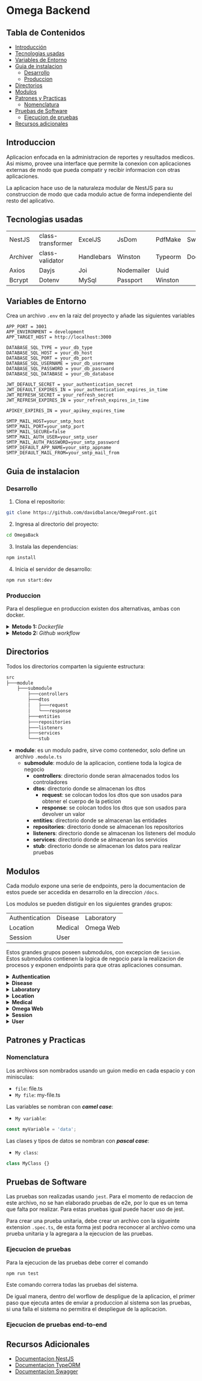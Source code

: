 # Omega Backend

## Tabla de Contenidos

- [Introducción](#introduction)
- [Tecnologias usadas](#used-technologies)
- [Variables de Entorno](#environment-variables)
- [Guia de instalacion](#installation-guide)
  - [Desarrollo](#installation-guide-dev)
  - [Produccion](#installation-guide-prod)
- [Directorios](#directory-structure)
- [Modulos](#module-documentation)
- [Patrones y Practicas](#patterns-and-practices)
  - [Nomenclatura](#patterns-and-practices-naming)
- [Pruebas de Software](#testing)
  - [Ejecucion de pruebas](#run-tests)
- [Recursos adicionales](#additional-resources)

<div id='introduction'/>

## Introduccion

Aplicacion enfocada en la administracion de reportes y resultados medicos. Asi mismo, provee una interface que permite la conexion con aplicaciones externas de modo que pueda compatir y recibir informacion con otras aplicaciones.

La aplicacion hace uso de la naturaleza modular de NestJS para su construccion de modo que cada modulo actue de forma independiente del resto del aplicativo.

<div id='used-technologies'/>

## Tecnologias usadas

|          |                   |            |            |         |         |
| -------- | ----------------- | ---------- | ---------- | ------- | ------- |
| NestJS   | class-transformer | ExcelJS    | JsDom      | PdfMake | Swagger |
| Archiver | class-validator   | Handlebars | Winston    | Typeorm | Docker  |
| Axios    | Dayjs             | Joi        | Nodemailer | Uuid    |         |
| Bcrypt   | Dotenv            | MySql      | Passport   | Winston |         |

<div id='environment-variables'/>

## Variables de Entorno

Crea un archivo `.env` en la raiz del proyecto y añade las siguientes variables

```env
APP_PORT = 3001
APP_ENVIRONMENT = development
APP_TARGET_HOST = http://localhost:3000

DATABASE_SQL_TYPE = your_db_type
DATABASE_SQL_HOST = your_db_host
DATABASE_SQL_PORT = your_db_port
DATABASE_SQL_USERNAME = your_db_username
DATABASE_SQL_PASSWORD = your_db_password
DATABASE_SQL_DATABASE = your_db_database

JWT_DEFAULT_SECRET = your_authentication_secret
JWT_DEFAULT_EXPIRES_IN = your_authentication_expires_in_time
JWT_REFRESH_SECRET = your_refresh_secret
JWT_REFRESH_EXPIRES_IN = your_refresh_expires_in_time

APIKEY_EXPIRES_IN = your_apikey_expires_time

SMTP_MAIL_HOST=your_smtp_host
SMTP_MAIL_PORT=your_smtp_port
SMTP_MAIL_SECURE=false
SMTP_MAIL_AUTH_USER=your_smtp_user
SMTP_MAIL_AUTH_PASSWORD=your_smtp_password
SMTP_DEFAULT_APP_NAME=your_smtp_appname
SMTP_DEFAULT_MAIL_FROM=your_smtp_mail_from
```

<div id='installation-guide'/>

## Guia de instalacion

<div id='installation-guide-dev'/>

### Desarrollo

1. Clona el repositorio:

```bash
git clone https://github.com/davidbalance/OmegaFront.git
```

2. Ingresa al directorio del proyecto:

```bash
cd OmegaBack
```

3. Instala las dependencias:

```bash
npm install
```

4. Inicia el servidor de desarrollo:

```bash
npm run start:dev
```

<div id='installation-guide-prod'/>

### Produccion

Para el despliegue en produccion existen dos alternativas, ambas con docker.

<details>
  <summary><b>Metodo 1: </b><i>Dockerfile</i></summary></br>

En el presente repositorio se puede encontrar un archivo `Dockerfile`, con el cual puede crear la imagen del proyecto. En este archivo se detalla la contruccion de la aplicacion y define un comando para que esta se inicialice.

Con ello en mente, solo hay que seguir los presentes pasos

1. Clonar el repositorio.

```bash
git clone https://github.com/davidbalance/OmegaBack.git
```

2. Ingresar al directorio.

```bash
cd OmegaBack
```

3. Crear una imagen de docker.

```bash
docker build -t OmegaBack:latest .
```

4. Ejecutar la imagen.

```bash
docker run OmegaBack:latest -e <variables de entorno>
```

</details>

<details>
  <summary><b>Metodo 2: </b><i>Github workflow</i></summary></br>

En el directorio `.github/workflow` encontrara el workflow del despliegue de la aplicacion, nombrado como `node.yml`. Este archivo ejecuta una serie de pasos para asegurarse que el sistema funcione sin problemas al mismo tiempo que crea una imagen de docker y la despliega en el servidor.

Los trabajos que corre este workflow son:

1. **test**: Ejecuta las pruebas unitarias del sistema, si fallan no se ejecuta el siguiente trabajo
2. **build_and_push_docker_image**: Crea una imagen de docker usando el dockerfile presente en el repositorio y lo sube a dockerhub.
3. **deploy**: Entra al servidor, accede al directorio indicado, apaga el contenedor de la aplicacion, lo elimina, descarga la nueva imagen, y corre el nuevo contendor.

Al observar el workflow se podra identificara que usa variables de entorno, esta pueden ser encontradas en github en `settings > Security > Secrets and variables > Actions`

#### Github secrets

- `SERVER_HOST`: Servidor donde se aloja la aplicacion
- `SERVER_USERNAME`: Usuario del servidor
- `SERVER_PASSWORD`: Contraseña del servidor
- `DOCKER_IMAGE`: Nombre de la imagen
- `DOCKERHUB_USERNAME`: Usuario de dockerhub
- `DOCKERHUB_TOKEN`: Token que provee docker hub
- `DOCKER_COMPOSE_DIRECTORY`: Directorio donde se aloja el archivo docker-compose.yml detro del servidor

#### Ejecutar el worflow

El workflow de despliegue se ejecutara automaticamente una vez se haga un cambio en la rama `main`

</details>

<div id='directory-structure'/>

## Directorios

Todos los directorios comparten la siguiente estructura:

```bash
src
├───module
    ├───submodule
        ├───controllers
        ├───dtos
        │   ├───request
        │   └───response
        ├───entities
        ├───repositories
        ├───listeners
        ├───services
        └───stub
```

- **module**: es un modulo padre, sirve como contenedor, solo define un archivo `.module.ts`
  - **submodule**: modulo de la aplicacion, contiene toda la logica de negocio
    - **controllers**: directorio donde seran almacenados todos los controladores
    - **dtos**: directorio donde se almacenan los dtos
      - **request**: se colocan todos los dtos que son usados para obtener el cuerpo de la peticion
      - **response**: se colocan todos los dtos que son usados para devolver un valor
    - **entities**: directorio donde se almacenan las entidades
    - **repositories**: directorio donde se almacenan los repositorios
    - **listeners**: directorio donde se almacenan los listeners del modulo
    - **services**: directorio donde se almacenan los servicios
    - **stub**: directorio donde se almacenan los datos para realizar pruebas

<div id='module-documentation'/>

## Modulos

Cada modulo expone una serie de endpoints, pero la documentacion de estos puede ser accedida en desarrollo en la direccion `/docs`.

Los modulos se pueden distiguir en los siguientes grandes grupos:

|                |         |            |
| -------------- | ------- | ---------- |
| Authentication | Disease | Laboratory |
| Location       | Medical | Omega Web  |
| Session        | User    |            |

Estos grandes grupos poseen submodulos, con excepcion de `Session`. Estos submodulos contienen la logica de negocio para la realizacion de procesos y exponen endpoints para que otras aplicaciones consuman.

<details>
  <summary><b>Authentication</b></summary>

Este modulo expone metodos de autenticacion, creacion de usuarios, y proteccion de rutas

- **Api key**: Modulo centrado en la administracion de api keys.
- **Token**: Modulo centrado en la administracion y validacion de tokens de autorizacion y refrescamiento
- **User credential**: Modulo centrado en la administracion de las credenciales de acceso de un usuario

</details>

<details>
  <summary><b>Disease</b></summary>

Este modulo agrupa datos asociados a las morbilidades y grupos de morbilidades. Por nomenclatura, se opto por llamar a la morbilidad como 'disease' en lugar de 'morbidity' pues esta palabra tambien puede ser traducida o percibida como 'morbosidad'.

- **Disease group**: Modulo centrado en la administracion de grupos de morbilidades.
- **Disease**: Modulo centrado en la administracion de morbilidades.

</details>

<details>
  <summary><b>Laboratory</b></summary>

Este modulo agrupa datos asociados a los examenes medicos. Un examen medico se pertenece a un subtipo de examenes, que a su vez pertenece a un tipo de examen.
Los submodulos asociados exponen endpoints para permitir la entrada de datos desde fuentes externas como Labint u Orion.

- **Exam type**: Modulo centrado en la administracion de tipos de examenes.
- **Exam subtype**: Modulo centrado en la administracion de subtipos de examenes
- **Exam**: Modulo centrado en la administracion de examenes.

</details>

<details>
  <summary><b>Location</b></summary>

Este modulo agrupa datos asociados a grupos de empresas y sus respectivos campos o grupos internos.
Los submodulos asociados exponen endpoints para permitir la entrada de datos desde fuentes externas como Labint u Orion.

- **Corporative group**: Modulo centrado en la administracion de grupos corporativos.
- **Company**: Modulo centrado en la administracion de empresas.
- **Branch**: Modulo centrado en la administracion de sucursales.
- **City**: Modulo centrado en la administracion de ciudades.
- **Management**: Modulo centrado en la administracion de gerencias.
- **Area**: Modulo centrado en la administracion de areas de empresariales.
- **Job position**: Modulo centrado en la administracion de posiciones de trabajo.

</details>

<details>
  <summary><b>Medical</b></summary>

Este modulo agrupa datos asociados a los procesos medicos.
Los submodulos asociados exponen endpoints para permitir la entrada de datos desde fuentes externas como Labint u Orion.

- **File downloader**: Modulo centrado en la obtencion de archivos medicos almacenados en el sistema.
- **Medical client**: Expone los datos del paciente como referencia para la orden medica.
- **Medical order**: Modulo centrado en la administracion de ordenes medicas.
- **Medical order result**: Modulo construido con el unico fin de proporcionar una capa intermedia entre la orden y el resultado durante la conexion con una aplicacion externa.
- **Medical result**: Modulo centrado en la administracion de resultados medicos. En otras aplicaciones este modulo puede ser considerado como el modulo de examenes o el modulo de pruebas.
- **Medical report**: Modulo centrado en la reporteria medica generada por un doctor.

</details>

<details>
  <summary><b>Omega Web</b></summary>

Este modulo funge como una capa de abstracion que proporciona datos y relacionados al frontend de la aplicacion, como el logo que debe mostrarse, las rutas a las que un usuario puede acceder, entre otras.

- **Web client**: Referencia del usuario que va a usar el sistema, a este se le asocian los datos como rutas y logo.
- **Web logo**: Modulo que almacena el logo que sera mostrado en la aplicacion web.
- **Web resource**: Modulo que administra las rutas de la aplicacion web.

</details>

<details>
  <summary><b>Session</b></summary>

Debido a temas relacionados al servidor, se opto por crear un modulo de 'Session' dentro del servidor, en lugar de crearlo en conjunto al frontend. Este se encarga de almacenar la sesion de un usuario y asociarla con un token de acceso y un token de refrescamiento, con el fin que no sean expuestos en el cliente, ya sea en el localstorage o en las cookies, pues dentro solo sera almacenada una sesion entregada por NextAuth.

</details>

<details>
  <summary><b>User</b></summary>

Este modulo agrupa datos asociados a los usuarios del sistema.

- **Doctor**: Modulo que administra a los medicos de la aplicacion, ademas de llevar un registro de las firmas cargadas.
- **Patient**: Modulo que administra a los pacientes.
- **Web resource**: Modulo que administra a los usuarios del sistema.

</details>

<div id='patterns-and-practices'/>

## Patrones y Practicas

<div id='patterns-and-practices-naming'/>

### Nomenclatura

Los archivos son nombrados usando un guion medio en cada espacio y con minisculas:

- `file`: file.ts
- `My file`: my-file.ts

Las variables se nombran con **_camel case_**:

- `My variable`:

```javascript
const myVariable = 'data';
```

Las clases y tipos de datos se nombran con **_pascal case_**:

- `My class`:

```javascript
class MyClass {}
```

<div id='testing'/>

## Pruebas de Software

Las pruebas son realizadas usando `jest`. Para el momento de redaccion de este archivo, no se han elaborado pruebas de e2e, por lo que es un tema que falta por realizar. Para estas pruebas igual puede hacer uso de jest.

Para crear una prueba unitaria, debe crear un archivo con la sigueinte extension `.spec.ts`, de esta forma jest podra reconocer al archivo como una prueba unitaria y la agregara a la ejecucion de las pruebas.

<div id='run-tests'/>

### Ejecucion de pruebas

Para la ejecucion de las pruebas debe correr el comando

```bash
npm run test
```

Este comando correra todas las pruebas del sistema.

De igual manera, dentro del worflow de despligue de la aplicacion, el primer paso que ejecuta antes de enviar a produccion al sistema son las pruebas, si una falla el sistema no permitira el despliegue de la aplicacion.

<div id='run-tests-e2e'/>

### Ejecucion de pruebas end-to-end

<div id='additional-resources'/>

## Recursos Adicionales

- [Documentacion NestJS](https://docs.nestjs.com/)
- [Documentacion TypeORM](https://typeorm.io/)
- [Documentacion Swagger](https://swagger.io/docs/)
